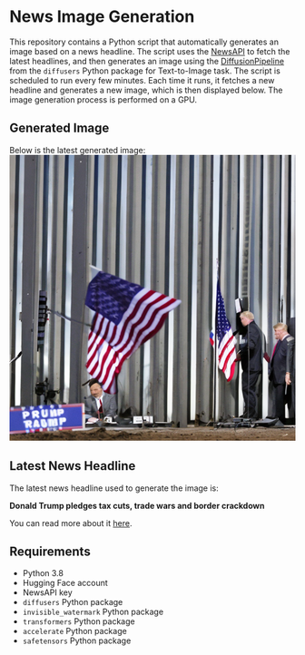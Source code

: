 # News Image Generation
This repository contains a Python script that automatically generates an image based on a news headline. The script uses the [NewsAPI](https://newsapi.org/) to fetch the latest headlines, and then generates an image using the [DiffusionPipeline](https://github.com/huggingface/diffusers) from the `diffusers` Python package for Text-to-Image task.
The script is scheduled to run every few minutes. Each time it runs, it fetches a new headline and generates a new image, which is then displayed below. The image generation process is performed on a GPU.

## Generated Image
Below is the latest generated image:
![Generated Image](image.png)

## Latest News Headline
The latest news headline used to generate the image is:

**Donald Trump pledges tax cuts, trade wars and border crackdown**

You can read more about it [here](https://news.google.com/rss/articles/CBMiP2h0dHBzOi8vd3d3LmZ0LmNvbS9jb250ZW50L2NkOTUzMjA2LWMxODktNGI4Yi04MjIzLTMxMmJiYmZmMWZlYdIBAA?oc=5).

## Requirements
- Python 3.8
- Hugging Face account
- NewsAPI key
- `diffusers` Python package
- `invisible_watermark` Python package
- `transformers` Python package
- `accelerate` Python package
- `safetensors` Python package

